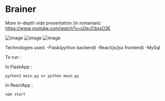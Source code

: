 # Brainer
More in-depth vide presentation (in romanian): https://www.youtube.com/watch?v=uOeJCbxsO3E

![image](https://github.com/09Ria09/site-educativ/assets/73484735/652647e5-354c-4b19-a228-2174d4d1254b)
![image](https://github.com/09Ria09/site-educativ/assets/73484735/27efbb77-6be6-4c37-a154-bb6c04ad09f6)
![image](https://github.com/09Ria09/site-educativ/assets/73484735/998fcbdb-fbe8-4025-af1c-d657f350cbd1)

Technologies used: 
-Flask(python backend)
-React(js/jsx frontend)
-MySql

To run :

In FlaskApp :
```
python3 main.py or python main.py
```
In ReactApp :
```
npm start
```

